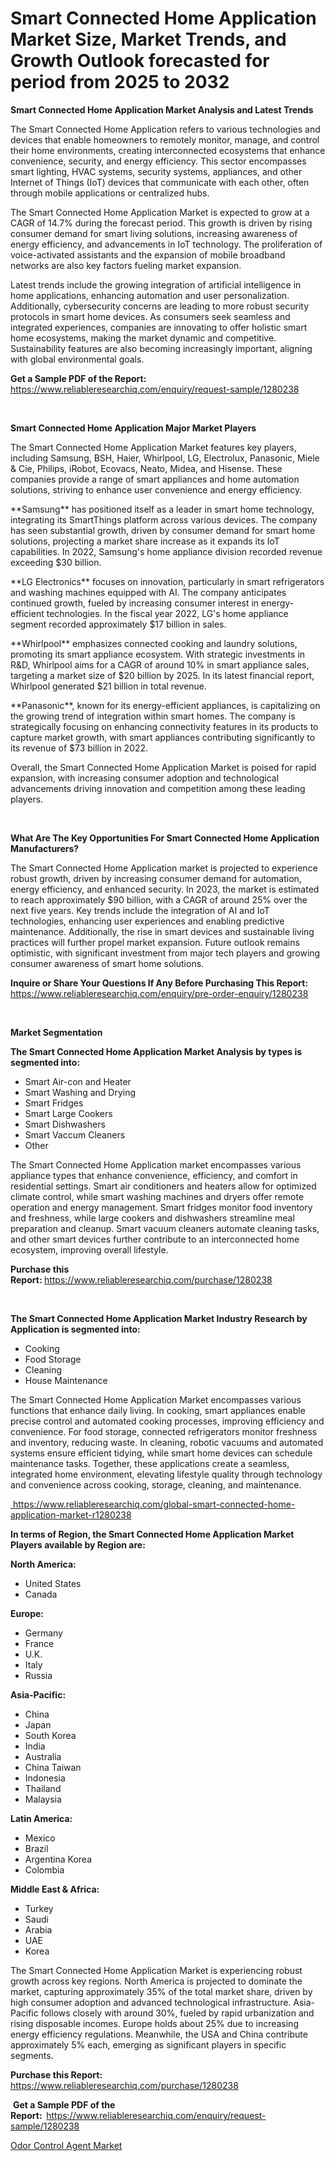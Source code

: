 <p><h1>Smart Connected Home Application Market Size, Market Trends, and Growth Outlook forecasted for period from 2025 to 2032</h1></p><p><strong>Smart Connected Home Application Market Analysis and Latest Trends</strong></p>
<p><p>The Smart Connected Home Application refers to various technologies and devices that enable homeowners to remotely monitor, manage, and control their home environments, creating interconnected ecosystems that enhance convenience, security, and energy efficiency. This sector encompasses smart lighting, HVAC systems, security systems, appliances, and other Internet of Things (IoT) devices that communicate with each other, often through mobile applications or centralized hubs.</p><p>The Smart Connected Home Application Market is expected to grow at a CAGR of 14.7% during the forecast period. This growth is driven by rising consumer demand for smart living solutions, increasing awareness of energy efficiency, and advancements in IoT technology. The proliferation of voice-activated assistants and the expansion of mobile broadband networks are also key factors fueling market expansion.</p><p>Latest trends include the growing integration of artificial intelligence in home applications, enhancing automation and user personalization. Additionally, cybersecurity concerns are leading to more robust security protocols in smart home devices. As consumers seek seamless and integrated experiences, companies are innovating to offer holistic smart home ecosystems, making the market dynamic and competitive. Sustainability features are also becoming increasingly important, aligning with global environmental goals.</p></p>
<p><strong>Get a Sample PDF of the Report:&nbsp;</strong> <a href="https://www.reliableresearchiq.com/enquiry/request-sample/1280238?utm_campaign=3107&utm_medium=2&utm_source=Github&utm_content=ia&utm_term=24032025&utm_id=smart-connected-home-application">https://www.reliableresearchiq.com/enquiry/request-sample/1280238</a></p>
<p>&nbsp;</p>
<p><strong>Smart Connected Home Application Major Market Players</strong></p>
<p><p>The Smart Connected Home Application Market features key players, including Samsung, BSH, Haier, Whirlpool, LG, Electrolux, Panasonic, Miele & Cie, Philips, iRobot, Ecovacs, Neato, Midea, and Hisense. These companies provide a range of smart appliances and home automation solutions, striving to enhance user convenience and energy efficiency.</p><p>**Samsung** has positioned itself as a leader in smart home technology, integrating its SmartThings platform across various devices. The company has seen substantial growth, driven by consumer demand for smart home solutions, projecting a market share increase as it expands its IoT capabilities. In 2022, Samsung's home appliance division recorded revenue exceeding $30 billion.</p><p>**LG Electronics** focuses on innovation, particularly in smart refrigerators and washing machines equipped with AI. The company anticipates continued growth, fueled by increasing consumer interest in energy-efficient technologies. In the fiscal year 2022, LG's home appliance segment recorded approximately $17 billion in sales.</p><p>**Whirlpool** emphasizes connected cooking and laundry solutions, promoting its smart appliance ecosystem. With strategic investments in R&D, Whirlpool aims for a CAGR of around 10% in smart appliance sales, targeting a market size of $20 billion by 2025. In its latest financial report, Whirlpool generated $21 billion in total revenue.</p><p>**Panasonic**, known for its energy-efficient appliances, is capitalizing on the growing trend of integration within smart homes. The company is strategically focusing on enhancing connectivity features in its products to capture market growth, with smart appliances contributing significantly to its revenue of $73 billion in 2022.</p><p>Overall, the Smart Connected Home Application Market is poised for rapid expansion, with increasing consumer adoption and technological advancements driving innovation and competition among these leading players.</p></p>
<p>&nbsp;</p>
<p><strong>What Are The Key Opportunities For Smart Connected Home Application Manufacturers?</strong></p>
<p><p>The Smart Connected Home Application market is projected to experience robust growth, driven by increasing consumer demand for automation, energy efficiency, and enhanced security. In 2023, the market is estimated to reach approximately $90 billion, with a CAGR of around 25% over the next five years. Key trends include the integration of AI and IoT technologies, enhancing user experiences and enabling predictive maintenance. Additionally, the rise in smart devices and sustainable living practices will further propel market expansion. Future outlook remains optimistic, with significant investment from major tech players and growing consumer awareness of smart home solutions.</p></p>
<p><strong>Inquire or Share Your Questions If Any Before Purchasing This Report:</strong> <a href="https://www.reliableresearchiq.com/enquiry/pre-order-enquiry/1280238?utm_campaign=3107&utm_medium=2&utm_source=Github&utm_content=ia&utm_term=24032025&utm_id=smart-connected-home-application">https://www.reliableresearchiq.com/enquiry/pre-order-enquiry/1280238</a></p>
<p>&nbsp;</p>
<p><strong>Market Segmentation</strong></p>
<p><strong>The Smart Connected Home Application Market Analysis by types is segmented into:</strong></p>
<p><ul><li>Smart Air-con and Heater</li><li>Smart Washing and Drying</li><li>Smart Fridges</li><li>Smart Large Cookers</li><li>Smart Dishwashers</li><li>Smart Vaccum Cleaners</li><li>Other</li></ul></p>
<p><p>The Smart Connected Home Application market encompasses various appliance types that enhance convenience, efficiency, and comfort in residential settings. Smart air conditioners and heaters allow for optimized climate control, while smart washing machines and dryers offer remote operation and energy management. Smart fridges monitor food inventory and freshness, while large cookers and dishwashers streamline meal preparation and cleanup. Smart vacuum cleaners automate cleaning tasks, and other smart devices further contribute to an interconnected home ecosystem, improving overall lifestyle.</p></p>
<p><strong>Purchase this Report:&nbsp;</strong><a href="https://www.reliableresearchiq.com/purchase/1280238?utm_campaign=3107&utm_medium=2&utm_source=Github&utm_content=ia&utm_term=24032025&utm_id=smart-connected-home-application">https://www.reliableresearchiq.com/purchase/1280238</a></p>
<p>&nbsp;</p>
<p><strong>The Smart Connected Home Application Market Industry Research by Application is segmented into:</strong></p>
<p><ul><li>Cooking</li><li>Food Storage</li><li>Cleaning</li><li>House Maintenance</li></ul></p>
<p><p>The Smart Connected Home Application Market encompasses various functions that enhance daily living. In cooking, smart appliances enable precise control and automated cooking processes, improving efficiency and convenience. For food storage, connected refrigerators monitor freshness and inventory, reducing waste. In cleaning, robotic vacuums and automated systems ensure efficient tidying, while smart home devices can schedule maintenance tasks. Together, these applications create a seamless, integrated home environment, elevating lifestyle quality through technology and convenience across cooking, storage, cleaning, and maintenance.</p></p>
<p><a href="https://www.reliableresearchiq.com/global-smart-connected-home-application-market-r1280238?utm_campaign=3107&utm_medium=2&utm_source=Github&utm_content=ia&utm_term=24032025&utm_id=smart-connected-home-application">&nbsp;https://www.reliableresearchiq.com/global-smart-connected-home-application-market-r1280238</a></p>
<p><strong>In terms of Region, the Smart Connected Home Application Market Players available by Region are:</strong></p>
<p>
    <p> <strong> North America: </strong>
        <ul>
            <li>United States</li>
            <li>Canada</li>
        </ul>
        </p> 
    <p> <strong> Europe: </strong>
        <ul>
            <li>Germany</li>
            <li>France</li>
            <li>U.K.</li>
            <li>Italy</li>
            <li>Russia</li>
        </ul>
        </p> 
    <p> <strong> Asia-Pacific: </strong>
        <ul>
            <li>China</li>
            <li>Japan</li>
            <li>South Korea</li>
            <li>India</li>
            <li>Australia</li>
            <li>China Taiwan</li>
            <li>Indonesia</li>
            <li>Thailand</li>
            <li>Malaysia</li>
        </ul>
        </p> 
    <p> <strong> Latin America: </strong>
        <ul>
            <li>Mexico</li>
            <li>Brazil</li>
            <li>Argentina Korea</li>
            <li>Colombia</li>
        </ul>
        </p> 
    <p> <strong> Middle East & Africa: </strong>
        <ul>
            <li>Turkey</li>
            <li>Saudi</li>
            <li>Arabia</li>
            <li>UAE</li>
            <li>Korea</li>
        </ul>
    </p>
    </p>
<p><p>The Smart Connected Home Application Market is experiencing robust growth across key regions. North America is projected to dominate the market, capturing approximately 35% of the total market share, driven by high consumer adoption and advanced technological infrastructure. Asia-Pacific follows closely with around 30%, fueled by rapid urbanization and rising disposable incomes. Europe holds about 25% due to increasing energy efficiency regulations. Meanwhile, the USA and China contribute approximately 5% each, emerging as significant players in specific segments.</p></p>
<p><strong>Purchase this Report: </strong><a href="https://www.reliableresearchiq.com/purchase/1280238?utm_campaign=3107&utm_medium=2&utm_source=Github&utm_content=ia&utm_term=24032025&utm_id=smart-connected-home-application">https://www.reliableresearchiq.com/purchase/1280238</a></p>
<p>&nbsp;<strong>Get a Sample PDF of the Report:&nbsp;&nbsp;</strong><a href="https://www.reliableresearchiq.com/enquiry/request-sample/1280238?utm_campaign=3107&utm_medium=2&utm_source=Github&utm_content=ia&utm_term=24032025&utm_id=smart-connected-home-application">https://www.reliableresearchiq.com/enquiry/request-sample/1280238</a></p>
<p><strong></strong></p>
<p><p><a href="https://github.com/daphnyvashdi/Market-Research-Report-List-1/blob/main/odor-control-agent-market.md?utm_campaign=3107&utm_medium=2&utm_source=Github&utm_content=ia&utm_term=24032025&utm_id=smart-connected-home-application">Odor Control Agent Market</a></p></p>